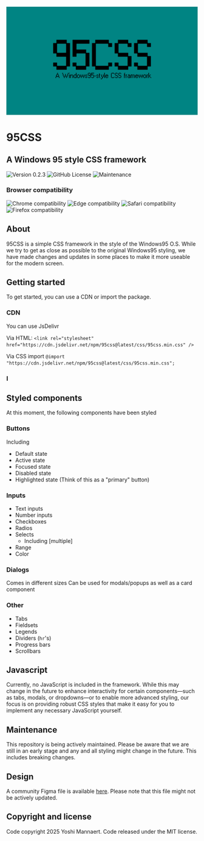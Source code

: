 ![preview](preview.jpg)

# 95CSS
## A Windows 95 style CSS framework

![Version 0.2.3](https://img.shields.io/badge/version-0.2.3-brightgreen.svg)
![GitHub License](https://img.shields.io/github/license/YoshiMannaert/95CSS)
![Maintenance](https://img.shields.io/maintenance/yes/2025)
<!-- ![GitHub file size in bytes](https://img.shields.io/github/size/YoshiMannaert/95css/css%2F95.min.css) -->

### Browser compatibility
![Chrome compatibility](https://img.shields.io/badge/Chrome-Great-brightgreen)
![Edge compatibility](https://img.shields.io/badge/Edge-Great-brightgreen)
![Safari compatibility](https://img.shields.io/badge/Safari-Good-green)
![Firefox compatibility](https://img.shields.io/badge/Firefox-Okay-yellow)

## About
95CSS is a simple CSS framework in the style of the Windows95 O.S.
While we try to get as close as possible to the original Windows95 styling, we have made changes and updates in some places to make it more useable for the modern screen.

## Getting started
To get started, you can use a CDN or import the package.

### CDN
You can use JsDelivr

Via HTML:
```<link rel="stylesheet" href="https://cdn.jsdelivr.net/npm/95css@latest/css/95css.min.css" />```

Via CSS import
```@import "https://cdn.jsdelivr.net/npm/95css@latest/css/95css.min.css";```

### I

## Styled components
At this moment, the following components have been styled

### Buttons
Including
- Default state
- Active state
- Focused state
- Disabled state
- Highlighted state (Think of this as a "primary" button)

### Inputs
- Text inputs
- Number inputs
- Checkboxes
- Radios
- Selects
  - Including [multiple]
- Range
- Color

### Dialogs
Comes in different sizes
Can be used for modals/popups as well as a card component

### Other
- Tabs
- Fieldsets
- Legends
- Dividers (`hr`'s)
- Progress bars
- Scrollbars

## Javascript
Currently, no JavaScript is included in the framework. While this may change in the future to enhance interactivity for certain components—such as tabs, modals, or dropdowns—or to enable more advanced styling, our focus is on providing robust CSS styles that make it easy for you to implement any necessary JavaScript yourself.

## Maintenance
This repository is being actively maintained. Please be aware that we are still in an early stage and any and all styling might change in the future. This includes breaking changes.

## Design
A community Figma file is available [here](https://www.figma.com/community/file/1460048576678081116/95css).
Please note that this file might not be actively updated.

## Copyright and license
Code copyright 2025 Yoshi Mannaert. Code released under the MIT license.
